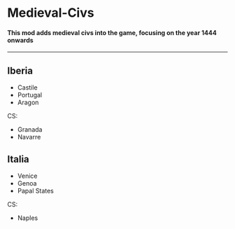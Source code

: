 # Medieval-Civs
  #### This mod adds medieval civs into the game, focusing on the year 1444 onwards
-----


## Iberia
- Castile
- Portugal
- Aragon

CS:
- Granada
- Navarre

## Italia
- Venice
- Genoa
- Papal States

CS:
- Naples
